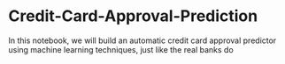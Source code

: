 # Credit-Card-Approval-Prediction
 In this notebook, we will build an automatic credit card approval predictor using machine learning techniques, just like the real banks do
